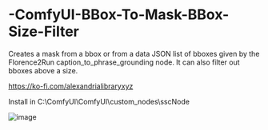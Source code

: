 # -ComfyUI-BBox-To-Mask-BBox-Size-Filter
Creates a mask from a bbox or from a data JSON list of bboxes given by the Florence2Run caption_to_phrase_grounding node. It can also filter out bboxes above a size.

https://ko-fi.com/alexandrialibraryxyz

Install in C:\ComfyUI\ComfyUI\custom_nodes\sscNode

![image](https://github.com/user-attachments/assets/fd493e59-4de5-4e59-88ba-ba1243d65d23)

